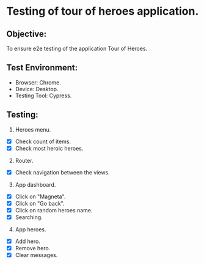 # Testing of tour of heroes application.

## Objective:
To ensure e2e testing of the application Tour of Heroes.

## Test Environment:
- Browser: Chrome.
- Device: Desktop.
- Testing Tool: Cypress.

## Testing:
1. Heroes menu.
- [x] Check count of items.
- [x] Check most heroic heroes.

2. Router.
- [x] Check navigation between the views.

3. App dashboard.
- [x] Click on "Magneta".
- [x] Click on "Go back".
- [x] Click on random heroes name.
- [x] Searching.

4. App heroes.
- [x] Add hero.
- [x] Remove hero.
- [x] Clear messages.